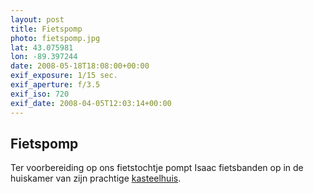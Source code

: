 ```yaml
---
layout: post
title: Fietspomp
photo: fietspomp.jpg
lat: 43.075981
lon: -89.397244
date: 2008-05-18T18:08:00+00:00
exif_exposure: 1/15 sec.
exif_aperture: f/3.5
exif_iso: 720
exif_date: 2008-04-05T12:03:14+00:00
---
```


## Fietspomp

<p>Ter voorbereiding op ons fietstochtje pompt Isaac fietsbanden op in de huiskamer van zijn prachtige <a href="http://www.madisoncommunity.coop/house.cfm?HouseID=11">kasteelhuis</a>.</p>


